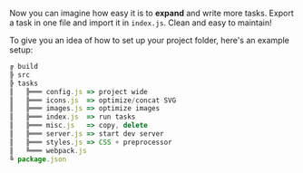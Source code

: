 Now you can imagine how easy it is to **expand** and write more tasks. Export a task in one file and import it in `index.js`. Clean and easy to maintain!

To give you an idea of how to set up your project folder, here's an example setup:
​    
```node.js    
╔ build
╠ src
╠ tasks
║   ╠═══ config.js => project wide
║   ╠═══ icons.js  => optimize/concat SVG
║   ╠═══ images.js => optimize images
║   ╠═══ index.js  => run tasks
║   ╠═══ misc.js   => copy, delete
║   ╠═══ server.js => start dev server
║   ╠═══ styles.js => CSS + preprocessor
║   ╚═══ webpack.js
╚ package.json
```